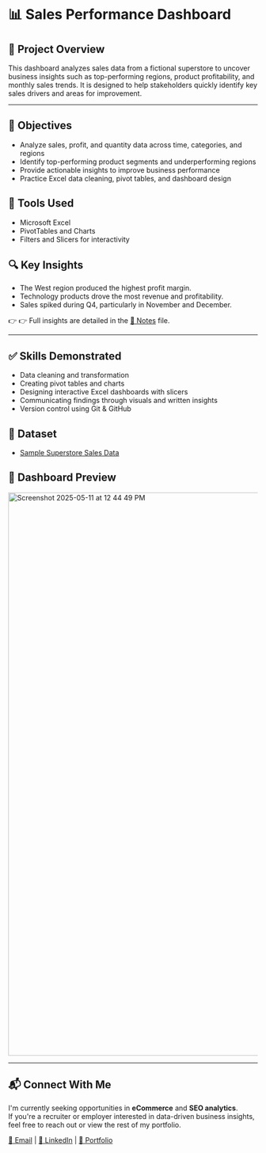 # 📊 Sales Performance Dashboard

## 📁 Project Overview
This dashboard analyzes sales data from a fictional superstore to uncover business insights such as top-performing regions, product profitability, and monthly sales trends. It is designed to help stakeholders quickly identify key sales drivers and areas for improvement.

---

## 🎯 Objectives  
- Analyze sales, profit, and quantity data across time, categories, and regions  
- Identify top-performing product segments and underperforming regions  
- Provide actionable insights to improve business performance  
- Practice Excel data cleaning, pivot tables, and dashboard design


## 🧰 Tools Used
- Microsoft Excel
- PivotTables and Charts
- Filters and Slicers for interactivity

## 🔍 Key Insights
- The West region produced the highest profit margin.
- Technology products drove the most revenue and profitability.
- Sales spiked during Q4, particularly in November and December.

👉 👉 Full insights are detailed in the [📄 Notes](03_Docs/Notes.md) file.

---

## ✅ Skills Demonstrated  
- Data cleaning and transformation  
- Creating pivot tables and charts  
- Designing interactive Excel dashboards with slicers  
- Communicating findings through visuals and written insights  
- Version control using Git & GitHub

## 🧾 Dataset
- [Sample Superstore Sales Data](https://community.tableau.com/s/question/0D54T00000CWe5vSAD/sample-superstore-sales-excelxls)

## 📸 Dashboard Preview
<img width="1138" alt="Screenshot 2025-05-11 at 12 44 49 PM" src="https://github.com/user-attachments/assets/b9d43851-c7fb-458e-a8cd-5083e6dfbeeb" />

---

## 📬 Connect With Me

I'm currently seeking opportunities in **eCommerce** and **SEO analytics**.  
If you're a recruiter or employer interested in data-driven business insights, feel free to reach out or view the rest of my portfolio.

[📧 Email](mailto:moahmed1092@gmail.com) | [💼 LinkedIn](https://www.linkedin.com/in/mohamed-ahmed-6a35711ba/) | [📂 Portfolio](https://github.com/Mohamed-Ahmed-Data/data-analyst-portfolio)
